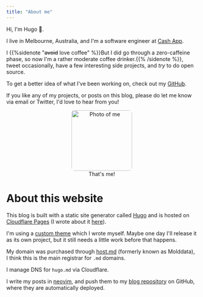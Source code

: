```yaml
---
title: "About me"
---
```


Hi, I'm Hugo 👋.

I live in Melbourne, Australia, and I'm a software engineer at <span class="cashapp functional"><a href="https://cash.app">Cash App</a></span>.


I {{%sidenote "~~avoid~~ love coffee" %}}But I did go through a zero-caffeine phase, so now I'm a rather moderate coffee drinker.{{% /sidenote %}}, tweet occasionally, have a few interesting side projects, and <i>try</i> to do open source.

To get a better idea of what I've been working on, check out my [GitHub](https://github.com/hugomd).

If you like any of my projects, or posts on this blog, please do let me know via email or Twitter, I'd love to hear from you!

<center>
  <figure>
    <img style="width:10rem;border-radius: 8px;" src="/images/avatar.jpg" alt="Photo of me">
    <figcaption>That's me!</figcaption>
  </figure>
</center>

# About this website

This blog is built with a static site generator called [Hugo](https://gohugo.io/) and is hosted on [Cloudflare Pages](https://pages.cloudflare.com/) (I wrote about it [here](/post/moving-to-cloudflare-pages/)).

I'm using a [custom theme](https://github.com/hugomd/blog/tree/develop/themes/simple) which I wrote myself. Maybe one day I'll release it as its own project, but it still needs a little work before that happens.

My domain was purchased through [host.md](https://host.md/) (formerly known as Molddata), I think this is the main registrar for `.md` domains.

I manage DNS for `hugo.md` via Cloudflare.

I write my posts in [neovim](https://neovim.io/), and push them to my [blog repository](https://github.com/hugomd/blog) on GitHub, where they are automatically deployed.
